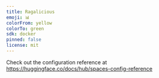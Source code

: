 ```yaml
---
title: Ragalicious
emoji: 📊
colorFrom: yellow
colorTo: green
sdk: docker
pinned: false
license: mit
---
```


Check out the configuration reference at https://huggingface.co/docs/hub/spaces-config-reference
